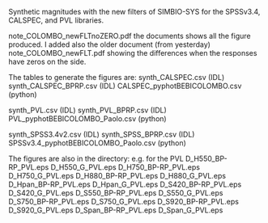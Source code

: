 Synthetic magnitudes with the new filters of SIMBIO-SYS for the
SPSSv3.4, CALSPEC, and PVL libraries.

note_COLOMBO_newFLTnoZERO.pdf the documents shows all the figure produced.
I added also the older document (from yesterday) note_COLOMBO_newFLT.pdf
showing the differences when the responses have zeros on the side.

The tables to generate the figures are:
synth_CALSPEC.csv (IDL)
synth_CALSPEC_BPRP.csv (IDL)
CALSPEC_pyphotBEBICOLOMBO.csv (python)

synth_PVL.csv (IDL)
synth_PVL_BPRP.csv (IDL)
PVL_pyphotBEBICOLOMBO_Paolo.csv (python)

synth_SPSS3.4v2.csv (IDL)
synth_SPSS_BPRP.csv (IDL)
SPSSv3.4_pyphotBEBICOLOMBO_Paolo.csv (python)

The figures are also in the directory: e.g. for the PVL 
D_H550_BP-RP_PVL.eps
D_H550_G_PVL.eps
D_H750_BP-RP_PVL.eps
D_H750_G_PVL.eps
D_H880_BP-RP_PVL.eps
D_H880_G_PVL.eps
D_Hpan_BP-RP_PVL.eps
D_Hpan_G_PVL.eps
D_S420_BP-RP_PVL.eps
D_S420_G_PVL.eps
D_S550_BP-RP_PVL.eps
D_S550_G_PVL.eps
D_S750_BP-RP_PVL.eps
D_S750_G_PVL.eps
D_S920_BP-RP_PVL.eps
D_S920_G_PVL.eps
D_Span_BP-RP_PVL.eps
D_Span_G_PVL.eps

